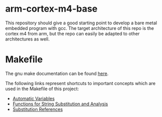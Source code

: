 # arm-cortex-m4-base
This repository should give a good starting point to develop a bare metal embedded program with gcc. 
The target architecture of this repo is the cortex m4 from arm, but the repo can easily be adapted to 
other architectures as well.


# Makefile 
The gnu make documentation can be found [here](http://www.gnu.org/software/make/manual/html_node/index.html).

The following links represent shortcuts to important concepts which are used in the Makefile of this project:
* [Automatic Variables](http://www.gnu.org/software/make/manual/html_node/Automatic-Variables.html)
* [Functions for String Substitution and Analysis](http://www.gnu.org/software/make/manual/html_node/Text-Functions.html#Text-Functions)
* [Substitution References](http://www.gnu.org/software/make/manual/html_node/Substitution-Refs.html#Substitution-Refs)